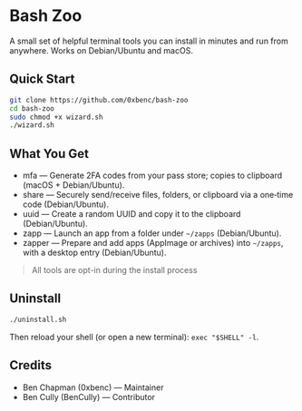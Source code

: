 # Bash Zoo

A small set of helpful terminal tools you can install in minutes and run from anywhere. 
Works on Debian/Ubuntu and macOS.

## Quick Start
```bash
git clone https://github.com/0xbenc/bash-zoo
cd bash-zoo
sudo chmod +x wizard.sh
./wizard.sh
```

## What You Get

- mfa — Generate 2FA codes from your pass store; copies to clipboard (macOS + Debian/Ubuntu).
- share — Securely send/receive files, folders, or clipboard via a one‑time code (Debian/Ubuntu).
- uuid — Create a random UUID and copy it to the clipboard (Debian/Ubuntu).
- zapp — Launch an app from a folder under `~/zapps` (Debian/Ubuntu).
- zapper — Prepare and add apps (AppImage or archives) into `~/zapps`, with a desktop entry (Debian/Ubuntu).

> All tools are opt-in during the install process

## Uninstall

```bash
./uninstall.sh
```

Then reload your shell (or open a new terminal): `exec "$SHELL" -l`.

## Credits

- Ben Chapman (0xbenc) — Maintainer
- Ben Cully (BenCully) — Contributor
